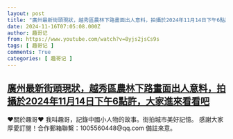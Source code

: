```yaml
---
layout: post
title: "廣州最新街頭現狀，越秀區農林下路畫面出人意料，拍攝於2024年11月14日下午6點許，大家進來看看吧"
date: 2024-11-16T07:05:08.000Z
author: 趣哥记
from: https://www.youtube.com/watch?v=8yjs2jsCs9s
tags: [ 趣哥记 ]
comments: True
categories: [ 趣哥记 ]
---
```

<!--1731740708000-->
[廣州最新街頭現狀，越秀區農林下路畫面出人意料，拍攝於2024年11月14日下午6點許，大家進來看看吧](https://www.youtube.com/watch?v=8yjs2jsCs9s)
------

<div>
♥關於趣哥♥  我叫趣哥，記錄中國小人物的故事。街拍城市美好記憶。  感謝大家厚愛訂閱！合作郵箱聯繫：1005560448@qq.com 備註來意。
</div>

